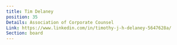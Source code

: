 ```yaml
---
title: Tim Delaney
position: 35
Details: Association of Corporate Counsel
Link: https://www.linkedin.com/in/timothy-j-h-delaney-5647628a/
Section: board
---
```


